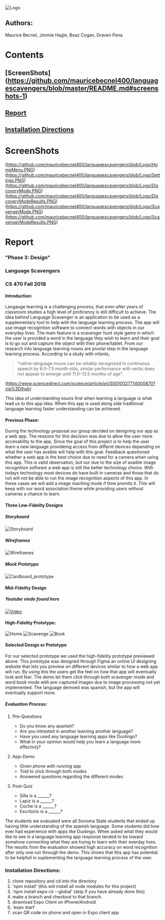 ![Logo](https://github.com/mauricebecnel400/languagescavengers/blob/Logo/LanguageScavengers.png)

## Authors:
Maurice Becnel, Jimmie Hagle, Boaz Cogan, Draven Pena

# Contents
## [ScreenShots] (https://github.com/mauricebecnel400/languagescavengers/blob/master/README.md#screenshots-1)
## [Report](https://github.com/mauricebecnel400/languagescavengers/blob/master/README.md#report-1)
## [Installation Directions](https://github.com/mauricebecnel400/languagescavengers/blob/master/README.md#installation-directions-1)

# ScreenShots
(https://github.com/mauricebecnel400/languagescavengers/blob/Logo/HomeMenu.PNG)
(https://github.com/mauricebecnel400/languagescavengers/blob/Logo/Settings.PNG)
(https://github.com/mauricebecnel400/languagescavengers/blob/Logo/DiscoveryMode.PNG)
(https://github.com/mauricebecnel400/languagescavengers/blob/Logo/DiscoveryModeResults.PNG)
(https://github.com/mauricebecnel400/languagescavengers/blob/Logo/ScavengerMode.PNG)
(https://github.com/mauricebecnel400/languagescavengers/blob/Logo/ScavengerModeResults.PNG)

# Report
### "Phase 3: Design"
### Language Scavengers
### CS 470 Fall 2018
#### Introduction:
      
Langauge learning is a challenging process, that even after years of classroom studies a high level of proficency is still difficult to achieve. The idea behind Language Scavenger is an application to be used as a supplementary tool to help with the language learning process. The app will use image recogintion software to connect words with objects in our everyday lives. The main feature is a scavenger hunt style game in which the user is provided a word in the language they wish to learn and their goal is to go out and capture the object with their phone/tablet. From our research into language learning nouns are pivotal step in the language learning process. According to a study with infants, 

> "native-language nouns can be reliably recognized in continuous speech by 6.0–7.5 month olds, similar performance with verbs does not appear to emerge until 11.0–13.5 months of age". 

  (https://www.sciencedirect.com/science/article/pii/S0010027714000870?via%3Dihub)

This idea of understanding nouns first when learning a language is what lead us to this app idea. When this app is used along side traditional language learning faster understanding can be achieved.

#### Previous Phase:

During the technology proposal our group decided on designing our app as a web app. The reasons for this decision was due to allow the user more accesability to the app. Since the goal of this project is to help the user learn a new language provideing access from differnt devices depending on what the user has avaible will help with this goal. Feedback questioned whether a web app is the best choice due to need for a camera when using this app. This is valid observation, but our due to the size of avaible image recognition software a web app is still the better technology choice. With todays technology most devices do have built in cameras and those that do not will not be able to run the image recognition aspects of this app. In these cases we will add a image maching mode if time premits it. This will keep with our word association theme while providing users without cameras a chance to learn.

#### Three Low-Fidelity Designs

##### Storyboard
![Storyboard](https://github.com/mauricebecnel400/languagescavengers/blob/Logo/Storyboard.png)

##### Wireframes
![Wireframes](https://github.com/mauricebecnel400/languagescavengers/blob/Logo/Wireframes.png)

##### Mock Prototype
![Cardboard_prototype](https://github.com/mauricebecnel400/languagescavengers/blob/Logo/Cardboard_prototype.png)

#### Mid-Fidelity Design

##### Youtube viedo found here
[![Video](http://img.youtube.com/vi/Ai96_kWtWCI/sddefault.jpg)](https://www.youtube.com/watch?v=Ai96_kWtWCI)


#### High-Fidelity Prototype:

![Home](https://github.com/mauricebecnel400/languagescavengers/blob/Logo/Home.png) ![Scavenge](https://github.com/mauricebecnel400/languagescavengers/blob/Logo/Scavenge.png) ![Book](https://github.com/mauricebecnel400/languagescavengers/blob/Logo/Word_Book.png)

#### Selected Design or Prototype

For our selected prototype we used the high-fidelity prototype previewed above. This prototype was designed through Figma an online UI designing website that lets you preview on different devices similar to how a web app will run. By using this the users get the feel on how that app will eventually look and feel. The demo let them click through both scavenger mode and word book mode with pre-captured images due to image processing not yet implemented. The language demoed was spanish, but the app will eventually support more. 

##### Evaluation Process:

1) Pre-Questions
      - Do you know any spanish?
      - Are you intrested in another learning another language?
      - Have you used any language learning apps like Duolingo?
      - What in your opinion would help you learn a language more effectivly?
      
2) App-Demo
      - Given phone with running app
      - Told to click through both modes
      - Answered questions regarding the different modes
      
3) Post-Quiz
      - Silla is a ______?
      - Lapiz is a ______?
      - Coche is a ______?
      - Escritorio is a ______?

The students we evaluated were all Sonoma State students that ended up having little understanding of the spanish language. Some students did how ever had experience with apps like Duolingo. When asked what they would like to see in a language learning app response tended to be toward somehow connecting what they are trying to learn with their everday lives. The results from the evaluation showed high accuracy on word recognition after only one run through the demo. This shows that this app has potential to be helpfull in suplementing the language learning process of the user.

### Installation Directions:

1) clone repository and cd into the directory
2) 'npm install' (this will install all node modules for this project)
3) 'npm install expo-cli --global' (skip if you have already done this)
4) make a branch and checkout to that branch.
5) download Expo Client on iPhone/Android
6) 'expo start'
7) scan QR code on phone and open in Expo client app
